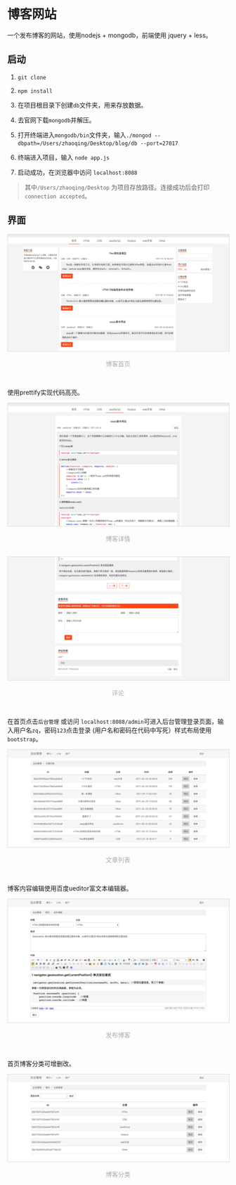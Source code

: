 # 博客网站

一个发布博客的网站，使用nodejs + mongodb，前端使用 jquery + less。

## 启动

1. `git clone`  
     
2. `npm install`   

3. 在项目根目录下创建`db`文件夹，用来存放数据。 
    
4. 去官网下载`mongodb`并解压。

5. 打开终端进入`mongodb/bin`文件夹，输入`./mongod --dbpath=/Users/zhaoqing/Desktop/blog/db --port=27017 `

6. 终端进入项目，输入 `node app.js`

7. 启动成功，在浏览器中访问 `localhost:8088`

>  其中`/Users/zhaoqing/Desktop` 为项目存放路径。连接成功后会打印 `connection accepted`。


## 界面


<img src='README_img/1.png' width='' style="border:1px solid #ddd;"/>

<p style="text-align:center; color: #aaa;">博客首页</p><br>

使用prettify实现代码高亮。

<img src='README_img/2.png' width='' style="border:1px solid #ddd;"/>

<p style="text-align:center; color: #aaa;">博客详情</p><br>

<img src='README_img/3.png' width='' style="border:1px solid #ddd;"/>

<p style="text-align:center; color: #aaa;">评论</p><br>

在首页点击`后台管理` 或访问 `localhost:8088/admin`可进入后台管理登录页面，输入用户名`zq`，密码`123`点击登录 (用户名和密码在代码中写死）样式布局使用`bootstrap`。

<img src='README_img/4.png' width='' style="border:1px solid #ddd;"/>

<p style="text-align:center; color: #aaa;">文章列表</p><br>

博客内容编辑使用百度ueditor富文本编辑器。

<img src='README_img/5.png' width='' style="border:1px solid #ddd;"/>

<p style="text-align:center; color: #aaa;">发布博客</p><br>

首页博客分类可增删改。

<img src='README_img/6.png' width='' style="border:1px solid #ddd;"/>

<p style="text-align:center; color: #aaa;">博客分类</p><br>


